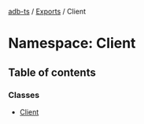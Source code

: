 [adb-ts](../README.md) / [Exports](../modules.md) / Client

# Namespace: Client

## Table of contents

### Classes

-   [Client](../classes/Client.Client.md)
